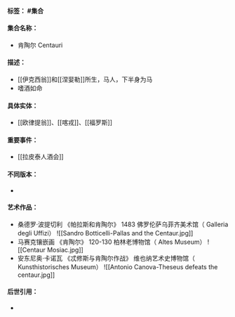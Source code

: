 #### 标签： #集合
#### 集合名称：
- 肯陶尔 Centauri
#### 描述：
- [[伊克西翁]]和[[涅婓勒]]所生，马人，下半身为马
- 嗜酒如命
#### 具体实体：
- [[欧律提翁]]、[[喀戎]]、[[福罗斯]]
#### 重要事件：
- [[拉皮泰人酒会]]
#### 不同版本：
- 
#### 艺术作品：
- 桑德罗·波提切利 《帕拉斯和肯陶尔》 1483 佛罗伦萨乌菲齐美术馆（ Galleria degli Uffizi）
![[Sandro Botticelli-Pallas and the Centaur.jpg]]
- 马赛克镶嵌画 《肯陶尔》 120-130 柏林老博物馆（ Altes Museum）
![[Centaur Mosiac.jpg]]
- 安东尼奥·卡诺瓦 《忒修斯与肯陶尔作战》 维也纳艺术史博物馆（ Kunsthistorisches Museum）
![[Antonio Canova-Theseus defeats the centaur.jpg]]
#### 后世引用：
- 